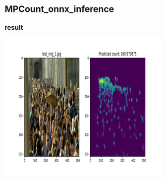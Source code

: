 # MPCount_onnx_inference

## result
<img src="https://github.com/gmission-official/MPCount_onnx_inference/blob/main/assets/test_img_1.png" width="1024" height="450">

